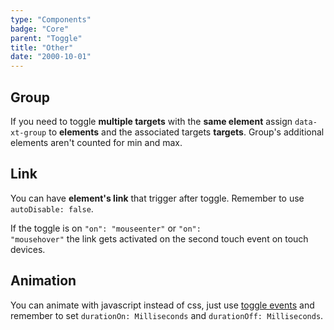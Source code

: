 ```yaml
---
type: "Components"
badge: "Core"
parent: "Toggle"
title: "Other"
date: "2000-10-01"
---
```


## Group

If you need to toggle **multiple targets** with the **same element** assign `data-xt-group` to **elements** and the associated targets **targets**. Group's additional elements aren't counted for min and max.

<demo>
  <demovanilla src="vanilla/components/toggle/group">
  </demovanilla>
</demo>

## Link

You can have **element's link** that trigger after toggle. Remember to use `autoDisable: false`.

If the toggle is on <code>"on": "mouseenter"</code> or <code>"on": "mousehover"</code> the link gets activated on the second touch event on touch devices.

<demo>
  <demovanilla src="vanilla/components/toggle/with-link">
  </demovanilla>
  <demovanilla src="vanilla/components/toggle/with-link-hover">
  </demovanilla>
</demo>

## Animation

You can animate with javascript instead of css, just use [toggle events](/components/toggle/api#events) and remember to set `durationOn: Milliseconds` and `durationOff: Milliseconds`.

<demo>
  <demovanilla src="vanilla/components/toggle/animation-js">
  </demovanilla>
</demo>
